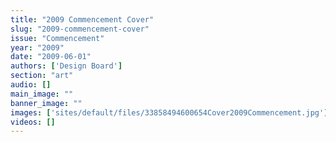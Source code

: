 ```yaml
---
title: "2009 Commencement Cover"
slug: "2009-commencement-cover"
issue: "Commencement"
year: "2009"
date: "2009-06-01"
authors: ['Design Board']
section: "art"
audio: []
main_image: ""
banner_image: ""
images: ['sites/default/files/33858494600654Cover2009Commencement.jpg']
videos: []
---
```

